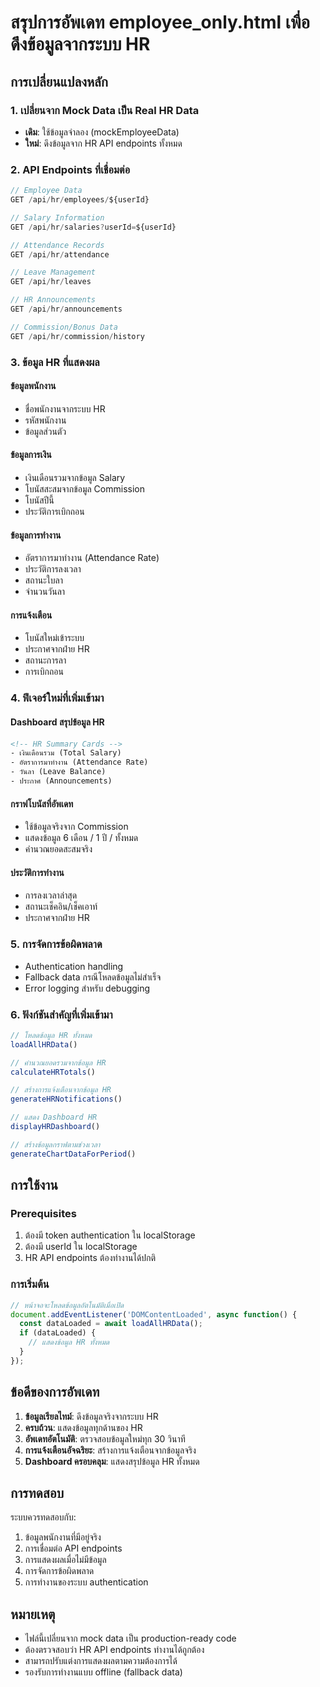 # สรุปการอัพเดท employee_only.html เพื่อดึงข้อมูลจากระบบ HR

## การเปลี่ยนแปลงหลัก

### 1. เปลี่ยนจาก Mock Data เป็น Real HR Data
- **เดิม**: ใช้ข้อมูลจำลอง (mockEmployeeData)
- **ใหม่**: ดึงข้อมูลจาก HR API endpoints ทั้งหมด

### 2. API Endpoints ที่เชื่อมต่อ
```javascript
// Employee Data
GET /api/hr/employees/${userId}

// Salary Information
GET /api/hr/salaries?userId=${userId}

// Attendance Records
GET /api/hr/attendance

// Leave Management
GET /api/hr/leaves

// HR Announcements
GET /api/hr/announcements

// Commission/Bonus Data
GET /api/hr/commission/history
```

### 3. ข้อมูล HR ที่แสดงผล

#### ข้อมูลพนักงาน
- ชื่อพนักงานจากระบบ HR
- รหัสพนักงาน
- ข้อมูลส่วนตัว

#### ข้อมูลการเงิน
- เงินเดือนรวมจากข้อมูล Salary
- โบนัสสะสมจากข้อมูล Commission
- โบนัสปีนี้
- ประวัติการเบิกถอน

#### ข้อมูลการทำงาน
- อัตราการมาทำงาน (Attendance Rate)
- ประวัติการลงเวลา
- สถานะใบลา
- จำนวนวันลา

#### การแจ้งเตือน
- โบนัสใหม่เข้าระบบ
- ประกาศจากฝ่าย HR
- สถานะการลา
- การเบิกถอน

### 4. ฟีเจอร์ใหม่ที่เพิ่มเข้ามา

#### Dashboard สรุปข้อมูล HR
```html
<!-- HR Summary Cards -->
- เงินเดือนรวม (Total Salary)
- อัตราการมาทำงาน (Attendance Rate)
- วันลา (Leave Balance)
- ประกาศ (Announcements)
```

#### กราฟโบนัสที่อัพเดท
- ใช้ข้อมูลจริงจาก Commission
- แสดงข้อมูล 6 เดือน / 1 ปี / ทั้งหมด
- คำนวณยอดสะสมจริง

#### ประวัติการทำงาน
- การลงเวลาล่าสุด
- สถานะเช็คอิน/เช็คเอาท์
- ประกาศจากฝ่าย HR

### 5. การจัดการข้อผิดพลาด
- Authentication handling
- Fallback data กรณีโหลดข้อมูลไม่สำเร็จ
- Error logging สำหรับ debugging

### 6. ฟังก์ชันสำคัญที่เพิ่มเข้ามา

```javascript
// โหลดข้อมูล HR ทั้งหมด
loadAllHRData()

// คำนวณยอดรวมจากข้อมูล HR
calculateHRTotals()

// สร้างการแจ้งเตือนจากข้อมูล HR
generateHRNotifications()

// แสดง Dashboard HR
displayHRDashboard()

// สร้างข้อมูลกราฟตามช่วงเวลา
generateChartDataForPeriod()
```

## การใช้งาน

### Prerequisites
1. ต้องมี token authentication ใน localStorage
2. ต้องมี userId ใน localStorage
3. HR API endpoints ต้องทำงานได้ปกติ

### การเริ่มต้น
```javascript
// หน้าจอจะโหลดข้อมูลอัตโนมัติเมื่อเปิด
document.addEventListener('DOMContentLoaded', async function() {
  const dataLoaded = await loadAllHRData();
  if (dataLoaded) {
    // แสดงข้อมูล HR ทั้งหมด
  }
});
```

## ข้อดีของการอัพเดท

1. **ข้อมูลเรียลไทม์**: ดึงข้อมูลจริงจากระบบ HR
2. **ครบถ้วน**: แสดงข้อมูลทุกด้านของ HR
3. **อัพเดทอัตโนมัติ**: ตรวจสอบข้อมูลใหม่ทุก 30 วินาที
4. **การแจ้งเตือนอัจฉริยะ**: สร้างการแจ้งเตือนจากข้อมูลจริง
5. **Dashboard ครอบคลุม**: แสดงสรุปข้อมูล HR ทั้งหมด

## การทดสอบ

ระบบควรทดสอบกับ:
1. ข้อมูลพนักงานที่มีอยู่จริง
2. การเชื่อมต่อ API endpoints
3. การแสดงผลเมื่อไม่มีข้อมูล
4. การจัดการข้อผิดพลาด
5. การทำงานของระบบ authentication

## หมายเหตุ

- ไฟล์นี้เปลี่ยนจาก mock data เป็น production-ready code
- ต้องตรวจสอบว่า HR API endpoints ทำงานได้ถูกต้อง
- สามารถปรับแต่งการแสดงผลตามความต้องการได้
- รองรับการทำงานแบบ offline (fallback data)
